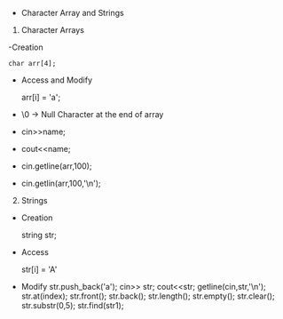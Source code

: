 - Character Array and Strings

1. Character Arrays

-Creation

    char arr[4];

- Access and Modify

  arr[i] = 'a';

- \0 -> Null Character at the end of array

- cin>>name;

- cout<<name;

- cin.getline(arr,100);

- cin.getlin(arr,100,'\n');

2. Strings

- Creation

  string str;

- Access

  str[i] = 'A'

- Modify
  str.push_back('a');
  cin>> str;
  cout<<str;
  getline(cin,str,'\n');
  str.at(index);
  str.front();
  str.back();
  str.length();
  str.empty();
  str.clear();
  str.substr(0,5);
  str.find(str1);
